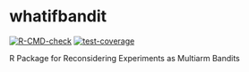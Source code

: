 # whatifbandit
<!-- badges: start -->
  [![R-CMD-check](https://github.com/ryantmoore/whatifbandit/actions/workflows/R-CMD-check.yaml/badge.svg)](https://github.com/ryantmoore/whatifbandit/actions/workflows/R-CMD-check.yaml)
  [![test-coverage](https://github.com/ryantmoore/whatifbandit/actions/workflows/test-coverage.yaml/badge.svg)](https://github.com/ryantmoore/whatifbandit/actions/workflows/test-coverage.yaml)
<!-- badges: end -->
R Package for Reconsidering Experiments as Multiarm Bandits
